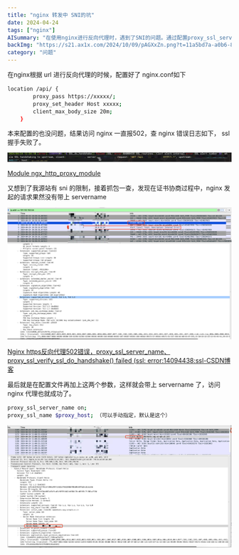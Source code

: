 ```yaml
---
title: "nginx 转发中 SNI的坑"
date: 2024-04-24
tags: ["nginx"]
AISummary: "在使用nginx进行反向代理时，遇到了SNI的问题。通过配置proxy_ssl_server_name和proxy_ssl_name参数，解决了ssl握手失败的问题，成功进行了nginx代理访问。"
backImg: "https://s21.ax1x.com/2024/10/09/pAGXxZn.png?t=11a5bd7a-a0b6-804b-84cc-ee109984c399"
category: "问题"
---
```

在nginx根据 url 进行反向代理的时候，配置好了 nginx.conf如下

```bash
location /api/ {
        proxy_pass https://xxxxx/;
        proxy_set_header Host xxxxx;
        client_max_body_size 20m;
    }
```

本来配置的也没问题，结果访问 nginx 一直报502，查 nginx 错误日志如下， ssl握手失败了。

![Untitled](images/Untitled.png)

[Module ngx_http_proxy_module](https://nginx.org/en/docs/http/ngx_http_proxy_module.html#proxy_ssl_name)

又想到了我源站有 sni 的限制，接着抓包一查，发现在证书协商过程中，nginx 发起的请求果然没有带上 servername

![Untitled](images/Untitled%201.png)

[Nginx https反向代理502错误，proxy_ssl_server_name、proxy_ssl_verify_ssl_do_handshake() failed (ssl: error:14094438:ssl-CSDN博客](https://blog.csdn.net/zzhongcy/article/details/132211707)

最后就是在配置文件再加上这两个参数，这样就会带上 servername 了，访问 nginx 代理也就成功了。

```bash
proxy_ssl_server_name on;
proxy_ssl_name $proxy_host; （可以手动指定，默认是这个）
```

![Untitled](images/Untitled%202.png)
